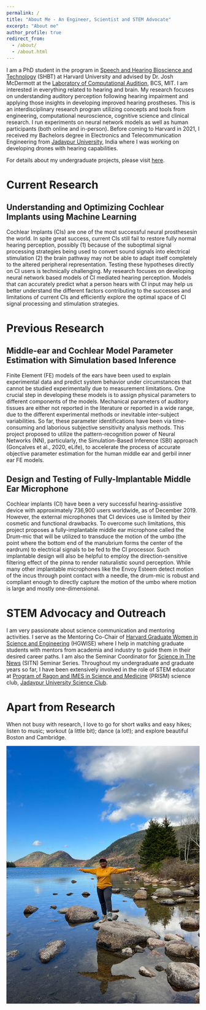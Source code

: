```yaml
---
permalink: /
title: "About Me - An Engineer, Scientist and STEM Advocate"
excerpt: "About me"
author_profile: true
redirect_from: 
  - /about/
  - /about.html
---
```


I am a PhD student in the program in [Speech and Hearing Bioscience and Technology](https://shbtphd.hms.harvard.edu/) (SHBT) at Harvard University and advised by Dr. Josh McDermott at the [Laboratory of Computational Audition](http://mcdermottlab.mit.edu/), BCS, MIT. I am interested in everything related to hearing and brain. My research focuses on understanding auditory perception following hearing impairment and applying those insights in developing improved hearing prostheses. This is an interdisciplinary research program utilizing concepts and tools from engineering, computational neuroscience, cognitive science and clinical research. I run experiments on neural network models as well as human participants (both online and in-person). 
Before coming to Harvard in 2021, I received my Bachelors degree in Electronics and Telecommunication Engineering from [Jadavpur University](http://www.jaduniv.edu.in/), India where I was working on developing drones with hearing capabilities. 

For details about my undergraduate projects, please visit [here](https://banerjeeannesya199.wixsite.com/i-am-annesya).

Current Research
================
## Understanding and Optimizing Cochlear Implants using Machine Learning
Cochlear Implants (CIs) are one of the most successful neural prosthesesin the world. In spite great success, current CIs still fail to restore fully normal hearing perception, possibly (1) because of the suboptimal signal processing strategies being used to convert sound signals into electrical stimulation (2) the brain pathway may not be able to adapt itself completely to the altered peripheral representation. Testing these hypotheses directly on CI users is technically challenging. My research focuses on developing neural network based models of CI mediated hearing perception. Models that can accurately predict what a person hears with CI input may help us better understand the different factors contributing to the successes and limitations of current CIs and efficiently explore the optimal space of CI signal processing and stimulation strategies.

Previous Research
=================
## Middle-ear and Cochlear Model Parameter Estimation with Simulation based Inference
Finite Element (FE) models of the ears have been used to explain experimental data and predict system behavior under circumstances that cannot be studied experimentally due to measurement limitations. One crucial step in developing these models is to assign physical parameters to different components of the models. Mechanical parameters of auditory tissues are either not reported in the literature or reported in a wide range, due to the different experimental methods or inevitable inter-subject variabilities. So far, these parameter identifications have been via time-consuming and laborious subjective sensitivity analysis methods. This project proposed to utilize the pattern-recognition power of Neural Networks (NN), particularly, the Simulation-Based Inference (SBI) approach (Gonçalves et al., 2020, eLife), to accelerate the process of accurate objective parameter estimation for the human middle ear and gerbil inner ear FE models. 

## Design and Testing of Fully-Implantable Middle Ear Microphone
Cochlear implants (CI) have been a very successful hearing-assistive device with approximately 736,900 users worldwide, as of December 2019. However, the external microphones that CI devices use is limited by their cosmetic and functional drawbacks. To overcome such limitations, this project proposes a fully-implantable middle ear microphone called the Drum-mic that will be utilized to transduce the motion of the umbo (the point where the bottom end of the manubrium forms the center of the eardrum) to electrical signals to be fed to the CI processor. Such implantable design will also be helpful to employ the direction-sensitive filtering effect of the pinna to render naturalistic sound perception. While many other implantable microphones like the Envoy Esteem detect motion of the incus through point contact with a needle, the drum-mic is robust and compliant enough to directly capture the motion of the umbo where motion is large and mostly one-dimensional. 

STEM Advocacy and Outreach
============================
I am very passionate about science communication and mentoring activities. I serve as the Mentoring Co-Chair of [Harvard Graduate Women in Science and Engineering](https://projects.iq.harvard.edu/hgwise/home) (HGWISE) where I help in matching graduate students with mentors from academia and industry to guide them in their desired career paths. I am also the Seminar Coordinator for [Science in The News](https://sitn.hms.harvard.edu/) (SITN) Seminar Series. Throughout my undergraduate and graduate years so far, I have been extensively involved in the role of STEM educator at [Program of Ragon and IMES in Science and Medicine](https://ragoninstitute.org/ragon-life/prism-science-club-launched/) (PRISM) science club, [Jadavpur University Science Club](https://www.jusc.co.in/).  

Apart from Research
====================
When not busy with research, I love to go for short walks and easy hikes; listen to music; workout (a little bit); dance (a lot!); and explore beautiful Boston and Cambridge. 


![memories from my hikes in Fall ](/images/annesya_outdoors.jpeg)
